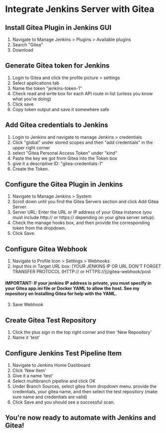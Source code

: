 # Integrate Jenkins Server with Gitea

## Install Gitea Plugin in Jenkins GUI

1. Navigate to Manage Jenkins > Plugins > Available plugins 
2. Search "Gitea"
3. Download

## Generate Gitea token for Jenkins

1. Login to Gitea and click the profile picture > settings
2. Select applications tab
3. Name the token "jenkins-token-1"
4. Check read and write box for each API route in list (unless you know what you're doing)
5. Click save
6. Copy token output and save it somewhere safe


## Add Gitea credentials to Jenkins

1. Login to Jenkins and navigate to manage Jenkins > credentials
2. Click "global" under stored scopes and then "add credentials" in the upper right corner
3. select "Gitea Personal Access Token" under "kind"
4. Paste the key we got from Gitea into the Token box
5. give it a descriptive ID: "gitea-credentials-1"
6. Create the Token.

## Configure the Gitea Plugin in Jenkins

1. Navigate to Manage Jenkins > System
2. Scroll down until you find the Gitea Servers section and click Add Gitea Server.
3. Server URL: Enter the URL or IP address of your Gitea instance (you must include http:// or https:// depending on your gitea server setup).
4. Check the manage hooks box, and then provide the corresponding token from the dropdown.
6. Click Save.

## Configure Gitea Webhook

1. Navigate to Profile Icon > Settings > Webhooks
2. Input this in Target URL box: [YOUR JENKINS IP OR URL DON'T FORGET TRANSFER PROTOCOL (HTTP:// or HTTPS://)]/gitea-webhook/post
#### IMPORTANT: If your jenkins IP address is private, you must specify in your Gitea app.ini file or Docker YAML to allow the host. See my repository on Installing Gitea for help with the YAML.
3. Save Webhook

## Create Gitea Test Repository

1. Click the plus sign in the top right corner and then 'New Repository'
2. Name it 'test'

## Configure Jenkins Test Pipeline Item

1. Navigate to Jenkins Home Dashboard
2. Click 'New Item'
3. Give it a name 'test'
4. Select multibranch pipeline and click OK
5. Under Branch Sources, select gitea from dropdown menu. provide the credentials, your gitea name, and then select the test repository (make sure name and credentials are valid)
6. Click Save and you should see a successful scan.



## You're now ready to automate with Jenkins and Gitea!
